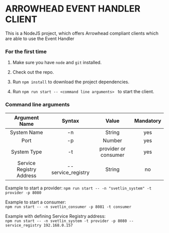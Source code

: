 # ARROWHEAD EVENT HANDLER CLIENT

This is a NodeJS project, which offers Arrowhead compliant clients which are able to use the Event Handler

### For the first time

1. Make sure you have `node` and `git` installed.
2. Check out the repo.
3. Run `npm install` to download the project dependencies.


5. Run `npm run start -- <command line arguments> ` to start the client.

### Command line arguments

| Argument Name       | Syntax           | Value  | Mandatory |
|:-------------------:|:----------------:|:------:|:---------:|
| System Name         | -n               | String | yes       |
| Port                | -p               | Number | yes       |
| System Type         | -t               | provider or consumer | yes |
| Service Registry Address | --service_registry | String | no |

Example to start a provider:
`npm run start -- -n "svetlin_system" -t provider -p 8080`

Example to start a consumer:  
`npm run start -- -n svetlin_consumer -p 8081 -t consumer`

Example with defining Service Registry address:  
`npm run start -- -n svetlin_system -t provider -p 8080 --service_registry 192.168.0.157`

